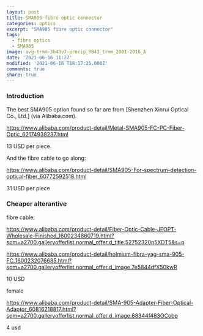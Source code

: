```yaml
---
layout: post
title: SMA905 fibre optic connector
categories: optics
excerpt: "SMA905 fibre optic connector"
tags:
  - fibre optics
  - SMA905
image: avg-trmm-3b43v7-precip_3B43_trmm_2001-2016_A
date: '2021-06-16 11:27'
modified: '2021-06-16 T18:17:25.000Z'
comments: true
share: true
---
```


### Introduction

The best SMA905 option found so far are from [Shenzhen Xinrui Optical Co., Ltd.] (via Alibaba.com).


https://www.alibaba.com/product-detail/Metal-SMA905-FC-PC-Fiber-Optic_62174938237.html

13 USD per piece.

And the fibre cable to go along:

https://www.alibaba.com/product-detail/SMA905-For-spectrum-detection-optical-fiber_60772592518.html

31 USD per piece

### Cheaper alterantive

fibre cable:

https://www.alibaba.com/product-detail/Fiber-Optic-Cable-JFOPT-Wholesale-Finished_1600234860719.html?spm=a2700.galleryofferlist.normal_offer.d_title.52752320n5XDT5&s=p

https://www.alibaba.com/product-detail/holmium-fibra-yag-sma-905-FC_1600232076685.html?spm=a2700.galleryofferlist.normal_offer.d_image.7e5844dfX50kwR

10 USD

female

https://www.alibaba.com/product-detail/SMA-905-Adapter-Fiber-Optical-Adaptor_60816218817.html?spm=a2700.galleryofferlist.normal_offer.d_image.68344f483OCobp

4 usd
